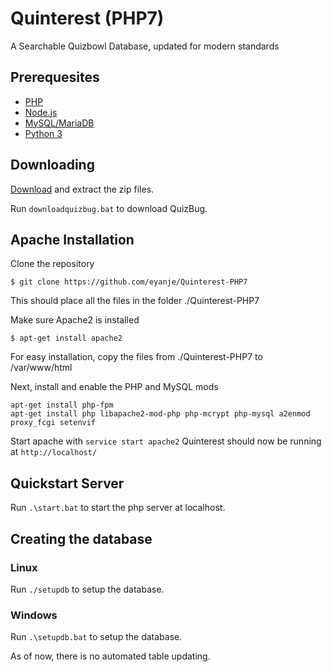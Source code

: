 # Quinterest (PHP7)
A Searchable Quizbowl Database, updated for modern standards

## Prerequesites

- [PHP](https://www.php.net/)
- [Node.js](https://nodejs.org/)
- [MySQL/MariaDB](https://mariadb.org/)
- [Python 3](https://www.python.org/)

## Downloading

[Download](https://github.com/eyanje/Quinterest-PHP7/archive/master.zip) and extract the zip files.

Run `downloadquizbug.bat` to download QuizBug.

## Apache Installation

Clone the repository
```
$ git clone https://github.com/eyanje/Quinterest-PHP7
```
This should place all the files in the folder ./Quinterest-PHP7

Make sure Apache2 is installed
```
$ apt-get install apache2
```

For easy installation, copy the files from ./Quinterest-PHP7 to /var/www/html

Next, install and enable the PHP and MySQL mods
```
apt-get install php-fpm
apt-get install php libapache2-mod-php php-mcrypt php-mysql a2enmod proxy_fcgi setenvif
```

Start apache with `service start apache2`
Quinterest should now be running at `http://localhost/`

## Quickstart Server

Run `.\start.bat` to start the php server at localhost.

## Creating the database

### Linux

Run `./setupdb` to setup the database.

### Windows

Run `.\setupdb.bat` to setup the database.

As of now, there is no automated table updating.
